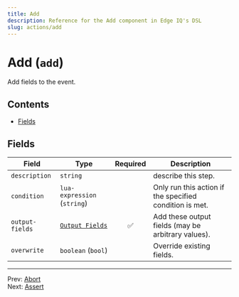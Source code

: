 ```yaml
---
title: Add
description: Reference for the Add component in Edge IQ's DSL
slug: actions/add
---
```


# Add (`add`)

Add fields to the event.


## Contents

- [Fields](#fields)




## Fields


| Field | Type | Required | Description |
|---|---|:---:|---|
| `description` | `string` |  | describe this step. |
| `condition` | `lua-expression` (`string`) |  | Only run this action if the specified condition is met. |
| `output-fields` | [`Output Fields`](#output-fields-fields) | ✅ | Add these output fields (may be arbitrary values). |
| `overwrite` | `boolean` (`bool`) |  | Override existing fields. |








---
Prev: [Abort](abort.md)  
Next: [Assert](assert.md)  
